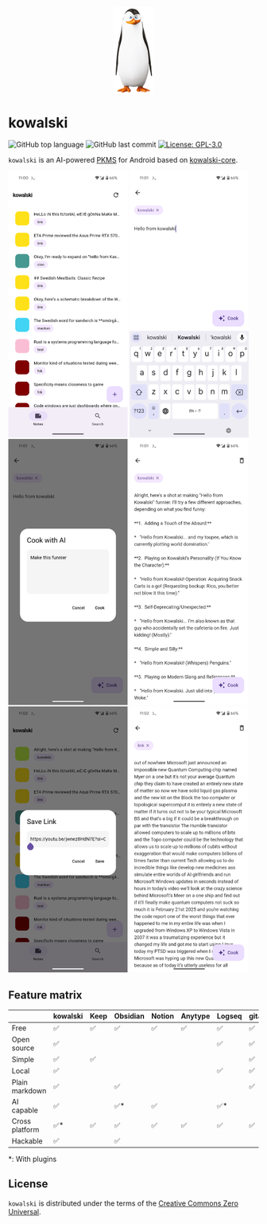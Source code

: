 <p align="center">
  <img src="assets/kowalski.png" width="80" align="center"/>
</p>

# kowalski

![GitHub top language](https://img.shields.io/github/languages/top/Zatfer17/kowalski)
![GitHub last commit](https://img.shields.io/github/last-commit/Zatfer17/kowalski)
[![License: GPL-3.0](https://img.shields.io/badge/License-CC0-orange.svg)](https://creativecommons.org/publicdomain/zero/1.0/deed.en)

`kowalski` is an AI-powered [PKMS](https://www.reddit.com/r/PKMS/comments/1ae7spf/what_is_pkm/?tl=it) for Android based on [kowalski-core](https://github.com/Zatfer17/kowalski-core).

<p float="left">
<img src="assets/screenshot-1.png" width="240" height="auto">
<img src="assets/screenshot-2.png" width="240" height="auto">
<img src="assets/screenshot-3.png" width="240" height="auto">
<img src="assets/screenshot-4.png" width="240" height="auto">
<img src="assets/screenshot-5.png" width="240" height="auto">
<img src="assets/screenshot-6.png" width="240" height="auto">
</p>

## Feature matrix

|                | kowalski | Keep | Obsidian | Notion | Anytype | Logseq | gitJournal | MyMind | Fabric |
|----------------|----------|------|----------|--------|---------|--------|------------|--------|--------|
| Free           | ✅        | ✅    | ✅        | ✅      | ✅       | ✅      | ✅          | ✅      | ✅      |
| Open source    | ✅        |      |          |        |         | ✅      | ✅          |        |        |
| Simple         | ✅        | ✅    |          |        |         |        | ✅          |        |        |
| Local          | ✅        |      |          |        |         | ✅      | ✅          |        |        |
| Plain markdown | ✅        |      | ✅        |        |         |        | ✅          |        |        |
| AI capable     | ✅        |      | ✅*       | ✅      |         | ✅*     |            | ✅      | ✅      |
| Cross platform | ✅*       | ✅    | ✅        | ✅      | ✅       | ✅      | ✅          | ✅      | ✅      |
| Hackable       | ✅        |      | ✅        |        |         |        |            |        |        |

*: With plugins

## License

`kowalski` is distributed under the terms of the [Creative Commons Zero Universal](https://creativecommons.org/publicdomain/zero/1.0/deed.en).
